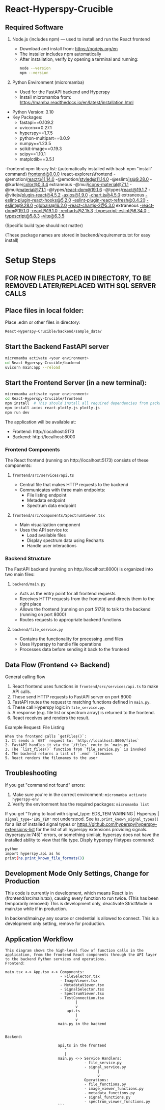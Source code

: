 # React-Hyperspy-Crucible

## Required Software

1. Node.js (includes npm) — used to install and run the React frontend
    - Download and install from: https://nodejs.org/en
    - The installer includes npm automatically
    - After installation, verify by opening a terminal and running:
      ```bash
      node --version
      npm --version
      ```
      

2. Python Environment (micromamba)
    - Used for the FastAPI backend and Hyperspy
    - Install micromamba from: https://mamba.readthedocs.io/en/latest/installation.html


- Python Version: 3.10
- Key Packages: 
   - fastapi==0.109.2
   - uvicorn==0.27.1
   - hyperspy==1.7.5
   - python-multipart==0.0.9
   - numpy==1.23.5
   - scikit-image==0.19.3
   - scipy==1.10.1
   - matplotlib==3.5.1

-frontend npm library list: (automatically installed with bash npm "install" command)
frontend@0.0.0 \react-explorers\frontend
-@emotion/react@11.14.0
-@emotion/styled@11.14.0
-@eslint/js@9.28.0
-@kurkle/color@0.3.4 extraneous
-@mui/icons-material@7.1.1
-@mui/material@7.1.1
-@types/react-dom@19.1.6
-@types/react@19.1.7
-@vitejs/plugin-react@4.5.2
-axios@1.9.0
-chart.js@4.5.0 extraneous
-eslint-plugin-react-hooks@5.2.0
-eslint-plugin-react-refresh@0.4.20
-eslint@9.28.0
-globals@16.2.0
-react-chartjs-2@5.3.0 extraneous
-react-dom@19.1.0
-react@19.1.0
-recharts@2.15.3
-typescript-eslint@8.34.0
-typescript@5.8.3
-vite@6.3.5

   
(Specific build type should not matter)

(These package names are stored in backend/requirements.txt for easy install)

# Setup Steps

## FOR NOW FILES PLACED IN DIRECTORY, TO BE REMOVED LATER/REPLACED WITH SQL SERVER CALLS
## Place files in local folder:
Place .edm or other files in directory:
```bash
React-Hyperspy-Crucible/backend/sample_data/
```

## Start the Backend FastAPI server
```bash
micromamba activate <your environment>
cd React-Hyperspy-Crucible/backend
uvicorn main:app --reload
```

## Start the Frontend Server (in a new terminal):
```bash
micromamba activate <your environment>
cd React-Hyperspy-Crucible/frontend
npm install  # This should install all required dependencies from package.json in the same directory if it fails for whatever reason run this:
npm install axios react-plotly.js plotly.js
npm run dev
```

The application will be available at:
- Frontend: http://localhost:5173
- Backend: http://localhost:8000

### Frontend Components
The React frontend (running on http://localhost:5173) consists of these components:

1. `frontend/src/services/api.ts`
   - Central file that makes HTTP requests to the backend
   - Communicates with three main endpoints:
     - File listing endpoint
     - Metadata endpoint
     - Spectrum data endpoint

2. `frontend/src/components/SpectrumViewer.tsx`
   - Main visualization component
   - Uses the API service to:
     - Load available files
     - Display spectrum data using Recharts
     - Handle user interactions

### Backend Structure
The FastAPI backend (running on http://localhost:8000) is organized into two main files:

1. `backend/main.py`
   - Acts as the entry point for all frontend requests
   - Receives HTTP requests from the frontend and directs them to the right place
   - Allows the frontend (running on port 5173) to talk to the backend (running on port 8000)
   - Routes requests to appropriate backend functions

2. `backend/file_service.py`
   - Contains the functionality for processing .emd files
   - Uses Hyperspy to handle file operations
   - Processes data before sending it back to the frontend
   
## Data Flow (Frontend ↔ Backend)

General calling flow

1. React frontend uses functions in `frontend/src/services/api.ts` to make API calls.
2. These send HTTP requests to FastAPI server on port 8000
3. FastAPI routes the request to matching functions defined in `main.py`.
4. These call Hyperspy logic in `file_service.py`.
5. A response (e.g. file list or spectrum array) is returned to the frontend.
6. React receives and renders the result.

Example Request: File Listing

    When the frontend calls `getFiles()`:
    1. It sends a `GET` request to: `http://localhost:8000/files`
    2. FastAPI handles it via the `/files` route in `main.py`
    3. The `list_files()` function from `file_service.py` is invoked
    4. The backend returns a list of `.emd` filenames
    5. React renders the filenames to the user

## Troubleshooting

If you get "command not found" errors:
1. Make sure you're in the correct environment: `micromamba activate hyperspy-env`
2. Verify the environment has the required packages: `micromamba list`

If you get 
"Trying to load with signal_type: EDS_TEM
WARNING | Hyperspy | `signal_type='EDS_TEM'` not understood. See `hs.print_known_signal_types()` for a list of installed signal types or https://github.com/hyperspy/hyperspy-extensions-list for the list of all hyperspy extensions providing signals. (hyperspy.io:745)" errors, or something similair, hyperspy does not have the installed ability to view that file type.
Disply hyperspy filetypes command:
```bash
python
import hyperspy.api as hs
print(hs.print_known_file_formats())
```

## Development Mode Only Settings, Change for Production

This code is currently in development, which means React is in <StrictMode> (frontend/src/main.tsx), causing every function to run twice. (This has been temporarily removed)
This is development only, deactivate StrictMode in main.tsx while if in production.

In backend/main.py any source or credential is allowed to connect. This is a development only setting, remove for production. 

## Application Workflow

```
This diagram shows the high-level flow of function calls in the application, from the frontend React components through the API layer to the backend Python services and operations. 
Frontend:

main.tsx <-> App.tsx <-> Components:
                         - FileSelector.tsx
                         - ImageViewer.tsx
                         - MetadataViewer.tsx
                         - SignalSelector.tsx
                         - SpectrumViewer.tsx
                         - TestConnection.tsx
                                |
                                v
                            api.ts
                                |
                                v
                        main.py in the backend


Backend:

                        api.ts in the frontend
                           ^ 
                           |
                        main.py <-> Service Handlers:
                                    - file_service.py
                                    - signal_service.py
                                          |
                                          v
                                    Operations:
                                    - file_functions.py
                                    - image_viewer_functions.py
                                    - metadata_functions.py
                                    - signal_functions.py
                                    - spectrum_viewer_functions.py
                        ```

